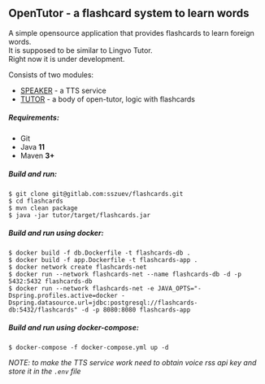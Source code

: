 ## OpenTutor - a flashcard system to learn words 

A simple opensource application that provides flashcards to learn foreign words.    
It is supposed to be similar to Lingvo Tutor.  
Right now it is under development.  

Consists of two modules:
- [SPEAKER](speaker) - a TTS service
- [TUTOR](tutor) - a body of open-tutor, logic with flashcards

##### Requirements:

- Git
- Java **11**
- Maven **3+**

##### Build and run:
```
$ git clone git@gitlab.com:sszuev/flashcards.git
$ cd flashcards
$ mvn clean package
$ java -jar tutor/target/flashcards.jar
```
##### Build and run using docker:
```
$ docker build -f db.Dockerfile -t flashcards-db .
$ docker build -f app.Dockerfile -t flashcards-app .
$ docker network create flashcards-net
$ docker run --network flashcards-net --name flashcards-db -d -p 5432:5432 flashcards-db
$ docker run --network flashcards-net -e JAVA_OPTS="-Dspring.profiles.active=docker -Dspring.datasource.url=jdbc:postgresql://flashcards-db:5432/flashcards" -d -p 8080:8080 flashcards-app
```
##### Build and run using docker-compose:
```
$ docker-compose -f docker-compose.yml up -d
```
_NOTE: to make the TTS service work need to obtain voice rss api key and store it in the `.env` file_